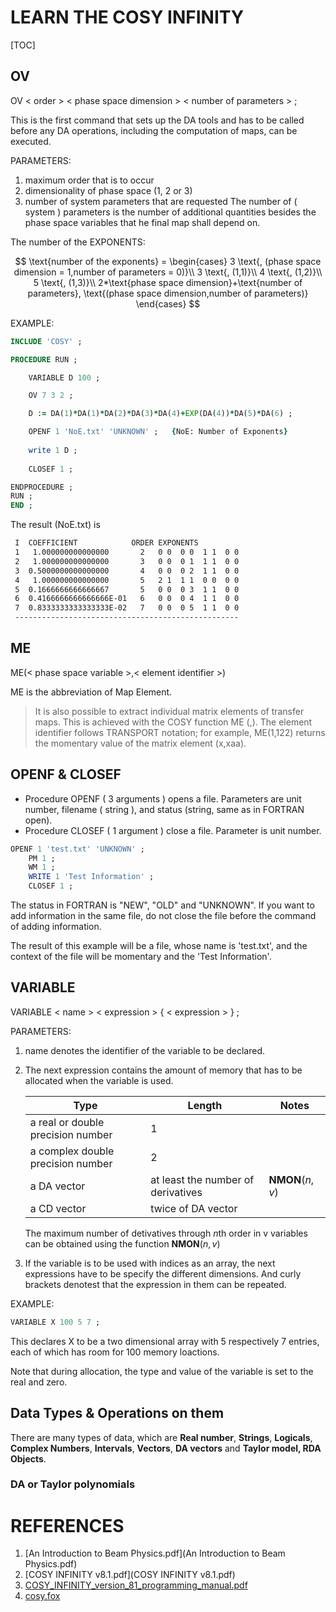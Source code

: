 # LEARN THE COSY INFINITY

[TOC]

## OV

OV < order > < phase space dimension > < number of parameters > ;

This is the first command that sets up the DA tools and has to be called before any DA operations, including the computation of maps, can be executed.

PARAMETERS:

1. maximum order that is to occur
2. dimensionality of phase space (1, 2 or 3)
3. number of system parameters that are requested
   The number of ( system ) parameters is the number of additional quantities besides the phase space variables that he final map shall depend on.

The number of the EXPONENTS:


$$
\text{number of the exponents} =
\begin{cases}
3 \text{, (phase space dimension = 1,number of parameters = 0)}\\
3 \text{, (1,1)}\\
4 \text{, (1,2)}\\
5 \text{, (1,3)}\\
2*\text{phase space dimension}+\text{number of parameters}, \text{(phase space dimension,number of parameters)}
\end{cases}
$$




EXAMPLE:

```fortran
INCLUDE 'COSY' ;

PROCEDURE RUN ;

    VARIABLE D 100 ;

    OV 7 3 2 ;

    D := DA(1)*DA(1)*DA(2)*DA(3)*DA(4)+EXP(DA(4))*DA(5)*DA(6) ;

    OPENF 1 'NoE.txt' 'UNKNOWN' ;   {NoE: Number of Exponents}
    
    write 1 D ;
    
    CLOSEF 1 ;

ENDPROCEDURE ;
RUN ;
END ;
```

The result (NoE.txt) is 

```txt
 I  COEFFICIENT            ORDER EXPONENTS
 1   1.000000000000000       2   0 0  0 0  1 1  0 0
 2   1.000000000000000       3   0 0  0 1  1 1  0 0
 3  0.5000000000000000       4   0 0  0 2  1 1  0 0
 4   1.000000000000000       5   2 1  1 1  0 0  0 0
 5  0.1666666666666667       5   0 0  0 3  1 1  0 0
 6  0.4166666666666666E-01   6   0 0  0 4  1 1  0 0
 7  0.8333333333333333E-02   7   0 0  0 5  1 1  0 0
 --------------------------------------------------
```

## ME

ME(< phase space variable >,< element identifier >)

ME is the abbreviation of Map Element.

> It is also possible to extract individual matrix elements of transfer maps. This is achieved with the COSY function ME (<phase space variable>,<element identifier>).
> The element identifier  follows TRANSPORT notation; for example, ME(1,122) returns the momentary value of the matrix element (x,xaa).

## OPENF & CLOSEF

- Procedure OPENF ( 3 arguments ) opens a file. Parameters are unit number, filename ( string ), and status (string, same as in FORTRAN open).
- Procedure CLOSEF ( 1 argument )  close a file. Parameter is unit number.

```fortran
OPENF 1 'test.txt' 'UNKNOWN' ;
	PM 1 ;
	WM 1 ;
	WRITE 1 'Test Information' ;
	CLOSEF 1 ;
```

The status in FORTRAN is "NEW", "OLD" and "UNKNOWN". If you want to add information in the same file, do not close the file before the command of adding information.

The result of this example will be a file, whose name is 'test.txt', and the context of the file will be momentary and the 'Test Information'.

## VARIABLE

VARIABLE < name > < expression > { < expression > } ;

PARAMETERS:

1. name denotes the identifier of the variable to be declared.

2. The next expression contains the amount of memory that has to be allocated when the variable is used.

   | Type                              | Length                             | Notes           |
   | --------------------------------- | ---------------------------------- | --------------- |
   | a real or double precision number | 1                                  |                 |
   | a complex double precision number | 2                                  |                 |
   | a DA vector                       | at least the number of derivatives | **NMON**($n,v$) |
   | a CD vector                       | twice of DA vector                 |                 |

   The maximum number of detivatives through $n$th order in v variables can be obtained using the function **NMON**($n,v$)

3. If the variable is to be used with indices as an array, the next expressions have to be specify the different dimensions.
   And curly brackets denotest that the expression in them can be repeated.

EXAMPLE:

```fortran
VARIABLE X 100 5 7 ;
```

This declares X to be a two dimensional array with 5 respectively 7 entries, each of which has room for 100 memory loactions.

Note that during allocation, the type and value of the variable is set to the real and zero.

## Data Types & Operations on them

There are many types of data, which are **Real number**, **Strings**, **Logicals**, **Complex Numbers**, **Intervals**, **Vectors**, **DA vectors** and **Taylor model, RDA Objects**.

### DA or Taylor polynomials





# REFERENCES

1.  [An Introduction to Beam Physics.pdf](An Introduction to Beam Physics.pdf) 
2.  [COSY INFINITY v8.1.pdf](COSY INFINITY v8.1.pdf) 
3.  [COSY_INFINITY_version_81_programming_manual.pdf](COSY_INFINITY_version_81_programming_manual.pdf) 
4.  [cosy.fox](cosy.fox) 
